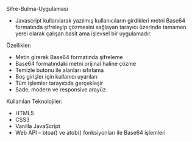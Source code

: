 Sifre-Bulma-Uygulamasi
- Javascript kullanılarak yazılmış kullanıcıların girdikleri metni Base64 formatında şifreleyip çözmesini sağlayan tarayıcı üzerinde tamamen yerel olarak çalışan basit ama işlevsel bir uygulamadır. 

Özellikler:
- Metin girerek Base64 formatında şifreleme
- Base64 formatındaki metni orijinal haline çözme
- Temizle butonu ile alanları sıfırlama
- Boş girişler için kullanıcı uyarıları
- Tüm işlemler tarayıcıda gerçekleşir 
- Sade, modern ve responsive arayüz

Kullanılan Teknolojiler:
- HTML5 
- CSS3
- Vanilla JavaScript
- Web API – btoa() ve atob() fonksiyonları ile Base64 işlemleri
